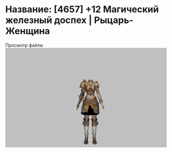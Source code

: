 # Название: [4657] +12 Магический железный доспех | Рыцарь-Женщина

Просмотр файла:
![p010004.png](p010004.png)